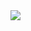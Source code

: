 
<html>
  <div>
    <img src="https://media.tenor.com/ap-go1GluMYAAAAC/cursed.gif"/>
  </div>
</html>
